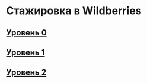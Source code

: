 # Стажировка в Wildberries

## [Уровень 0](/wildberries_0)

## [Уровень 1](/wildberries_1)

## [Уровень 2](/wildberries_2)
